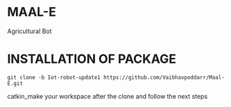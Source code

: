 # MAAL-E
Agricultural Bot


# INSTALLATION OF PACKAGE

```
git clone -b Iot-robot-update1 https://github.com/Vaibhavpoddarr/Maal-E.git
```
catkin_make your workspace after the clone and follow the next steps


